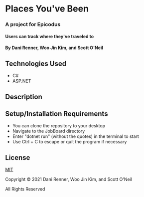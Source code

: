 # Places You've Been
### A project for Epicodus

#### Users can track where they've traveled to

#### By Dani Renner, Woo Jin Kim, and Scott O'Neil
## Technologies Used

* C#
* ASP.NET

## Description


## Setup/Installation Requirements

* You can clone the repository to your desktop
* Navigate to the JobBoard directory
* Enter "dotnet run" (without the quotes) in the terminal to start
* Use Ctrl + C to escape or quit the program if necessary

## License

[MIT](https://opensource.org/licenses/MIT)

Copyright © 2021 Dani Renner, Woo Jin Kim, and Scott O'Neil

All Rights Reserved